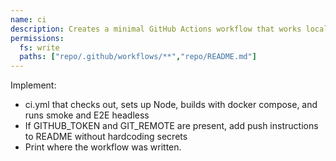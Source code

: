 ```yaml
---
name: ci
description: Creates a minimal GitHub Actions workflow that works locally if no token and prints paths.
permissions:
  fs: write
  paths: ["repo/.github/workflows/**","repo/README.md"]
---
```

Implement:
- ci.yml that checks out, sets up Node, builds with docker compose, and runs smoke and E2E headless
- If GITHUB_TOKEN and GIT_REMOTE are present, add push instructions to README without hardcoding secrets
- Print where the workflow was written.